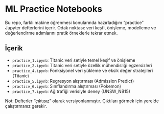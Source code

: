 # ML Practice Notebooks

Bu repo, farklı makine öğrenmesi konularında hazırladığım “practice” Jupyter defterlerini içerir. Odak noktası: veri keşfi, önişleme, modelleme ve değerlendirme adımlarını pratik örneklerle tekrar etmek.

## İçerik

- `practice_1.ipynb`: Titanic veri setiyle temel keşif ve önişleme
- `practice_2.ipynb`: Titanic veri setiyle özellik mühendisliği egzersizleri
- `practice_4.ipynb`: Fonksiyonel veri yükleme ve eksik değer stratejileri (Titanic)
- `practice_5.ipynb`: Regresyon alıştırması (Admission Predict)
- `practice_6.ipynb`: Sınıflandırma alıştırması (Pokemon)
- `practice_7.ipynb`: Ağ trafiği verisiyle deney (UNSW_NB15)

Not: Defterler “çıktısız” olarak versiyonlanmıştır. Çıktıları görmek için yerelde çalıştırmanız gerekir.

